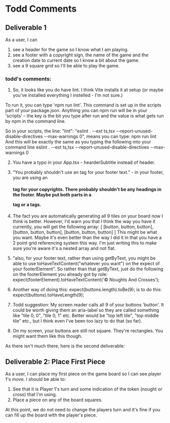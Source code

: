 # Todd Comments

## Deliverable 1

As a user, I can

1. see a header for the game so I know what I am playing.
2. see a footer with a copyright sign, the name of the game and the creation date to current date so I know a bit about the game.
3. see a 9 square grid so I'll be able to play the game.

### todd's comments:

1. So, it looks like you do have lint. I think Vite installs it at setup (or maybe you've installed everything I instelled - I'm not sure.)

To run it, you can type 'npm run lint'. This command is set up in the scripts part of your package.json. Anything you can npm run will be in your 'scripts' - the key is the bit you type after run and the value is what gets run by npm in the command line.

So in your scripts, the line:
"lint": "eslint . --ext ts,tsx --report-unused-disable-directives --max-warnings 0",
means you can type:
npm run lint
And this will be exactly the same as you typing the following into your command line
eslint . --ext ts,tsx --report-unused-disable-directives --max-warnings 0

2. You have a typo in your App.tsx - hearderSubtitle instead of header.

3. "You probably shouldn't use an <h> tag for your footer text." - in your footer, you are using an <h4> tag for your copyrights. There probably shouldn't be any headings in the footer. Maybe put both parts in a <p> tag or a <span> tags.

4. The fact you are automatically generating all 9 tiles on your board now I think is better. However, I'd warn you that I think the way you have it currently, you will get the following array:
   [
   [button, button, button],
   [button, button, button],
   [button, button, button]
   ]
   This might be what you want. Maybe it's even better than the way I did it in that you have a 2 point grid referencing system this way. I'm just writing this to make sure you're aware it's a nested array and not flat.

5. "also, for your footer text, rather than using getByText, you might be able to use toHaveTextContent("whatever you want") on the expect of your footerElement". So rather than that getByText, just do the following on the footerElement you already got by role:
   expect(footerElement).toHaveTextContent('© Noughts And Crosses');

6. Another way of doing this:
   expect(buttons.length).toBe(9);
   is to do this:
   expect(buttons).toHaveLength(9);

7. Todd suggestion: My screen reader calls all 9 of your buttons 'button'. It could be worth giving them an aria-label so they are called something like "tile 0, 0", "tile 0, 1" etc. Better would be "top left tile", "top middle tile" etc., but I think even I've been too lazy to do that (so far).

8. On my screen, your buttons are still not square. They're rectangles. You might want them like this though.

As there isn't much there, here is the second deliverable:

## Deliverable 2: Place First Piece

As a user, I can place my first piece on the game board so I can see player 1's move. I should be able to:

1. See that it is Player 1's turn and some indication of the token (nought or cross) that I'm using.
2. Place a piece on any of the board squares.

At this point, we do not need to change the players turn and it's fine if you can fill up the board with the player's piece.

